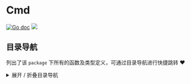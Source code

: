 # Cmd

[![Go doc](https://img.shields.io/badge/go.dev-reference-brightgreen?logo=go&logoColor=white&style=flat)](https://pkg.go.dev/github.com/kercylan98/minotaur/cmd)
![](https://img.shields.io/badge/Email-kercylan@gmail.com-green.svg?style=flat)




## 目录导航
列出了该 `package` 下所有的函数及类型定义，可通过目录导航进行快捷跳转 ❤️
<details>
<summary>展开 / 折叠目录导航</summary>


> 包级函数定义

|函数名称|描述
|:--|:--
|[Execute](#Execute)|将所有子命令添加到根命令并适当设置标志。这是由 main.main() 调用的。 rootCmd 只需要发生一次


***
## 详情信息
#### func Execute()
<span id="Execute"></span>
> 将所有子命令添加到根命令并适当设置标志。这是由 main.main() 调用的。 rootCmd 只需要发生一次

<details>
<summary>查看 / 收起单元测试</summary>


```go

func TestExecute(t *testing.T) {
	var filePath, outPath, exclude, exportType, prefix string
	exportType = "s"
	filePath = `.\游戏配置.xlsx`
	filePath = `../xlsx_template.xlsx`
	outPath = `.`
	isDir, err := file.IsDir(outPath)
	if err != nil {
		if errors.Is(err, os.ErrNotExist) {
			isDir = filepath.Ext(outPath) == ""
		} else {
			panic(err)
		}
	}
	if !isDir {
		panic(errors.New("output must be a directory path"))
	}
	_ = os.MkdirAll(outPath, os.ModePerm)
	fpd, err := file.IsDir(filePath)
	if err != nil {
		panic(err)
	}
	var xlsxFiles []string
	if fpd {
		files, err := os.ReadDir(filePath)
		if err != nil {
			panic(err)
		}
		for _, f := range files {
			if f.IsDir() || !strings.HasSuffix(f.Name(), ".xlsx") || strings.HasPrefix(f.Name(), "~") {
				continue
			}
			xlsxFiles = append(xlsxFiles, filepath.Join(filePath, f.Name()))
		}
	} else {
		xlsxFiles = append(xlsxFiles, filePath)
	}
	var exporter = pce.NewExporter()
	loader := pce.NewLoader(pce.GetFields())
	excludes := collection.ConvertSliceToBoolMap(str.SplitTrimSpace(exclude, ","))
	for _, xlsxFile := range xlsxFiles {
		xf, err := xlsx.OpenFile(xlsxFile)
		if err != nil {
			panic(err)
		}
		for _, sheet := range xf.Sheets {
			var cx *cs.Xlsx
			switch strings.TrimSpace(strings.ToLower(exportType)) {
			case "c":
				cx = cs.NewXlsx(sheet, cs.XlsxExportTypeClient)
			case "s":
				cx = cs.NewXlsx(sheet, cs.XlsxExportTypeServer)
			}
			if strings.HasPrefix(cx.GetDisplayName(), "#") || strings.HasPrefix(cx.GetConfigName(), "#") || excludes[cx.GetConfigName()] || excludes[cx.GetDisplayName()] {
				continue
			}
			if raw, err := exporter.ExportData(tmpls.NewJSON(), loader.LoadData(cx)); err != nil {
				panic(err)
			} else {
				var jsonPath string
				if len(prefix) == 0 {
					jsonPath = filepath.Join(outPath, fmt.Sprintf("%s.json", cx.GetConfigName()))
				} else {
					jsonPath = filepath.Join(outPath, fmt.Sprintf("%s.%s.json", prefix, cx.GetConfigName()))
				}
				if err := file.WriterFile(jsonPath, raw); err != nil {
					panic(err)
				}
			}
		}
	}
}

```


</details>


***
